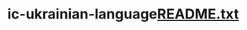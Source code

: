 # ic-ukrainian-language[README.txt](https://github.com/SPEC1AL1ST/ic-ukrainian-language/files/7030047/README.txt)
